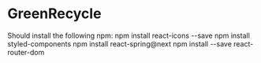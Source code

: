 # GreenRecycle


Should install the following npm:
npm install react-icons --save
npm install styled-components
npm install react-spring@next
npm install --save react-router-dom
